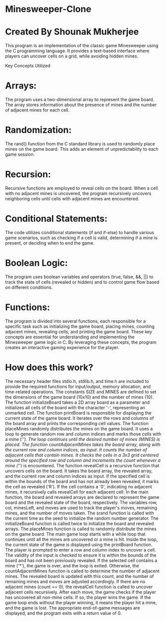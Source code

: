 # Minesweeper-Clone
# Created By Shounak Mukherjee

This program is an implementation of the classic game Minesweeper using the C programming language. It provides a text-based interface where players can uncover cells on a grid, while avoiding hidden mines.

Key Concepts Utilized
# Arrays: 
The program uses a two-dimensional array to represent the game board. The array stores information about the presence of mines and the number of adjacent mines for each cell.
# Randomization:
The rand() function from the C standard library is used to randomly place mines on the game board. This adds an element of unpredictability to each game session.
# Recursion:
Recursive functions are employed to reveal cells on the board. When a cell with no adjacent mines is uncovered, the program recursively uncovers neighboring cells until cells with adjacent mines are encountered.
# Conditional Statements:
The code utilizes conditional statements (if and if-else) to handle various game scenarios, such as checking if a cell is valid, determining if a mine is present, or deciding when to end the game.
# Boolean Logic:
The program uses boolean variables and operators (true, false, &&, ||) to track the state of cells (revealed or hidden) and to control game flow based on different conditions.
# Functions:
The program is divided into several functions, each responsible for a specific task such as initializing the game board, placing mines, counting adjacent mines, revealing cells, and printing the game board.
These key concepts are essential for understanding and implementing the Minesweeper game logic in C. By leveraging these concepts, the program creates an interactive gaming experience for the player.

# How does this work?

The necessary header files stdio.h, stdlib.h, and time.h are included to provide the required functions for input/output, memory allocation, and time-related operations.
The constants SIZE and MINES are defined to set the dimensions of the game board (10x10) and the number of mines (10).
The function initializeBoard takes a 2D array board as a parameter and initializes all cells of the board with the character '-', representing an unmarked cell.
The function printBoard is responsible for displaying the current state of the game board. It iterates over the rows and columns of the board array and prints the corresponding cell values.
The function placeMines randomly distributes the mines on the game board. It uses a loop to generate random row and column indices and marks those cells with a mine ('*'). The loop continues until the desired number of mines (MINES) is placed.
The function countAdjacentMines takes the board array, along with the current row and column indices, as input. It counts the number of adjacent cells that contain mines. It checks the cells in a 3x3 grid centered around the specified row and column and increments the count whenever a mine ('*') is encountered.
The function revealCell is a recursive function that uncovers cells on the board. It takes the board array, the revealed array, and the current row and column indices as input. If the specified cell is within the bounds of the board and has not already been revealed, it marks the cell as revealed ('R'). If the cell contains a '0', indicating no adjacent mines, it recursively calls revealCell for each adjacent cell.
In the main function, the board and revealed arrays are declared to represent the game board and the revealed state of the board, respectively. The variables row, col, minesLeft, and moves are used to track the player's moves, remaining mines, and the number of moves taken.
The srand function is called with the current time as the seed to initialize the random number generator.
The initializeBoard function is called twice to initialize the board and revealed arrays.
The placeMines function is called to randomly distribute the mines on the game board.
The main game loop starts with a while loop that continues until all the mines are uncovered or a mine is hit.
Inside the loop, the current state of the game is displayed using the printBoard function.
The player is prompted to enter a row and column index to uncover a cell.
The validity of the input is checked to ensure it is within the bounds of the board and has not been previously revealed.
If the selected cell contains a mine ('*'), the game is over, and the loop is exited.
Otherwise, the countAdjacentMines function is called to determine the number of adjacent mines. The revealed board is updated with this count, and the number of remaining mines and moves are adjusted accordingly.
If there are no adjacent mines (count == 0), the revealCell function is called to uncover adjacent cells recursively.
After each move, the game checks if the player has uncovered all non-mine cells. If so, the player wins the game.
If the game loop ends without the player winning, it means the player hit a mine, and the game is lost.
The appropriate end-of-game messages are displayed, and the program exits with a return value of 0.
